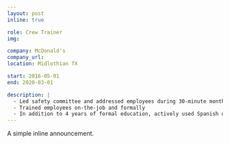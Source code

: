 ```yaml
---
layout: post
inline: true

role: Crew Trainer
img:

company: McDonald's
company_url:
location: Midlothian TX

start: 2016-05-01
end: 2020-03-01

description: |
  - Led safety committee and addressed employees during 30-minute monthly safety meetings
  - Trained employees on-the-job and formally
  - In addition to 4 years of formal education, actively used Spanish on-the-job
---
```


A simple inline announcement.
